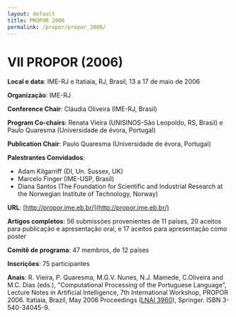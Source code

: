 ```yaml
---
layout: default
title: PROPOR 2006
permalink: /propor/propor_2006/
---
```


# VII PROPOR (2006)

__Local e data__: IME-RJ e Itatiaia, RJ, Brasil, 13 a 17 de maio de 2006

__Organização__: IME-RJ

__Conference Chair__: Cláudia Oliveira (IME-RJ, Brasil)

__Program Co-chairs__: Renata Vieira (UNISINOS-São Leopoldo, RS, Brasil) e Paulo Quaresma (Universidade de évora, Portugal)

__Publication Chair__: Paulo Quaresma (Universidade de évora, Portugal)

__Palestrantes Convidados__:

* Adam Kilgarriff (DI, Un. Sussex, UK)
* Marcelo Finger (IME-USP, Brasil)
* Diana Santos (The Foundation for Scientific and Industrial Research at the Norwegian Institute of Technology, Norway)

__URL__: [http://propor.ime.eb.br/](http://propor.ime.eb.br/)

__Artigos completos__: 56 submissões provenientes de 11 países, 20 aceitos para publicação e apresentação oral, e 17 aceitos para apresentação como poster

__Comitê de programa__: 47 membros, de 12 países

__Inscrições__: 75 participantes

__Anais__: R. Vieira, P. Quaresma, M.G.V. Nunes, N.J. Mamede, C.Oliveira and M.C. Dias (eds.), "Computational Processing of the Portuguese Language", Lecture Notes in Artificial Intelligence, 7th International Workshop, PROPOR 2006. Itatiaia, Brazil, May 2006 Proceedings ([LNAI 3960](http://www.springerlink.com/content/g3657uh48m33/?p=44702c967ff7433a8b5c0d956385d0f3&pi=0)), Springer. ISBN 3-540-34045-9.

